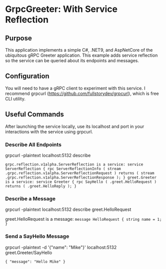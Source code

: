 # GrpcGreeter: With Service Reflection

## Purpose

This application implements a simple C#, .NET9, and AspNetCore of the
ubiquitous gRPC Greeter application. This example adds service reflection
so the service can be queried about its endpoints and messages.

## Configuration

You will need to have a gRPC client to experiment with this service.
I recommend grpcurl (https://github.com/fullstorydev/grpcurl), which is free
CLI utility.

## Useful Commands

After launching the service locally, use its localhost and port in your
interactions with the service using grpcurl.

### Describe All Endpoints

grpcurl -plaintext localhost:5132 describe

`grpc.reflection.v1alpha.ServerReflection is a service:
service ServerReflection {
rpc ServerReflectionInfo ( stream .grpc.reflection.v1alpha.ServerReflectionRequest ) returns ( stream .grpc.reflection.v1alpha.ServerReflectionResponse );
}
greet.Greeter is a service:
service Greeter {
rpc SayHello ( .greet.HelloRequest ) returns ( .greet.HelloReply );
}`

### Describe a Message

grpcurl -plaintext localhost:5132 describe greet.HelloRequest

greet.HelloRequest is a message:
`message HelloRequest {
string name = 1;
}`

### Send a SayHello Message

grpcurl -plaintext -d '{"name": "Mike"}' localhost:5132 greet.Greeter/SayHello

`{
"message": "Hello Mike"
}`


